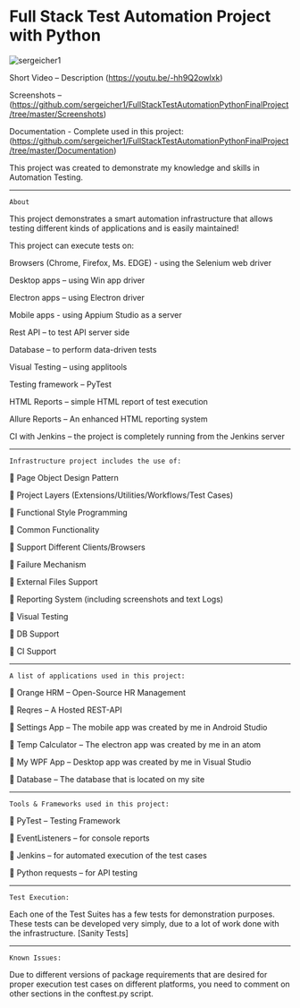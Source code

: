 # Full Stack Test Automation Project with Python
<p align="left"> <img src="https://komarev.com/ghpvc/?username=sergeicher1&label=Profile%20views&color=0e75b6&style=flat" alt="sergeicher1" /> </p>

Short Video – Description (https://youtu.be/-hh9Q2owlxk)

Screenshots – (https://github.com/sergeicher1/FullStackTestAutomationPythonFinalProject/tree/master/Screenshots)

Documentation - Complete used in this project:
(https://github.com/sergeicher1/FullStackTestAutomationPythonFinalProject/tree/master/Documentation)



   This project was created to demonstrate my knowledge and skills in Automation Testing.

-----------------------------------------------------------------------------------------------------------------------------------------------------------

    About

This project demonstrates a smart automation infrastructure that allows testing different kinds of applications and is easily maintained!

This project can execute tests on:

Browsers (Chrome, Firefox, Ms. EDGE) - using the Selenium web driver

Desktop apps – using Win app driver

Electron apps – using Electron driver

Mobile apps - using Appium Studio as a server

Rest API – to test API server side 

Database – to perform data-driven tests 

Visual Testing – using applitools 

Testing framework – PyTest

HTML Reports – simple HTML report of test execution  

Allure Reports – An enhanced HTML reporting system

CI with Jenkins – the project is completely running from the Jenkins server

-----------------------------------------------------------------------------------------------------------------------------------------------------------

    Infrastructure project includes the use of:

	Page Object Design Pattern 

	Project Layers (Extensions/Utilities/Workflows/Test Cases)

	Functional Style Programming

	Common Functionality

	Support Different Clients/Browsers

	Failure Mechanism

	External Files Support

	Reporting System (including screenshots and text Logs)

	Visual Testing 

	DB Support

	CI Support 

-----------------------------------------------------------------------------------------------------------------------------------------------------------

    A list of applications used in this project: 

	Orange HRM – Open-Source HR Management

	 Reqres – A Hosted REST-API

	Settings App – The mobile app was created by me in Android Studio

	Temp Calculator – The electron app was created by me in an atom 

	My WPF App – Desktop app was created by me in Visual Studio 

	Database – The database that is located on my site

-----------------------------------------------------------------------------------------------------------------------------------------------------------

    Tools & Frameworks used in this project:


	PyTest – Testing Framework

	EventListeners – for console reports 

	Jenkins – for automated execution of the test cases

	Python requests – for API testing

-----------------------------------------------------------------------------------------------------------------------------------------------------------

    Test Execution: 

Each one of the Test Suites has a few tests for demonstration purposes. 
These tests can be developed very simply, due to a lot of work done with the infrastructure. [Sanity Tests]

-----------------------------------------------------------------------------------------------------------------------------------------------------------

    Known Issues: 

Due to different versions of package requirements that are desired for proper execution test cases on different platforms,
you need to comment on other sections in the conftest.py script. 
